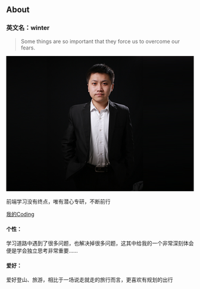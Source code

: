 ## About

### 英文名：winter
>  Some things are so important that they force us to overcome our fears.

![这是我的个人照](amWiki/images/git_me.jpg)

前端学习没有终点，唯有潜心专研，不断前行

[我的Coding](https://coding.net/u/gwemz)

#### 个性：
学习道路中遇到了很多问题，也解决掉很多问题，这其中给我的一个非常深刻体会便是学会独立思考非常重要......
#### 爱好：
爱好登山、旅游，相比于一场说走就走的旅行而言，更喜欢有规划的出行
